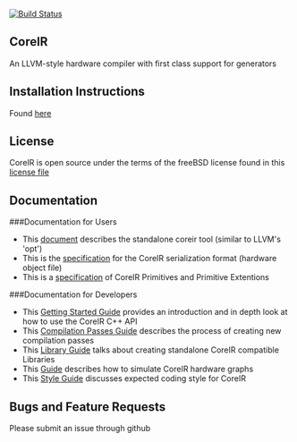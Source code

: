 [![Build Status](https://travis-ci.org/rdaly525/coreir.svg?branch=master)](https://travis-ci.org/rdaly525/coreir)

## CoreIR
  An LLVM-style hardware compiler with first class support for generators

## Installation Instructions
  Found [here](INSTALL.md)

## License
  CoreIR is open source under the terms of the freeBSD license found in this [license file](LICENSE.txt)

## Documentation

###Documentation for Users
  * This [document](doc/StandaloneCoreIR.md) describes the standalone coreir tool (similar to LLVM's 'opt')
  * This is the [specification](doc/JsonSpec.md) for the CoreIR serialization format (hardware object file)
  * This is a [specification](doc/coreirprims.csv) of CoreIR Primitives and Primitive Extentions


###Documentation for Developers
  * This [Getting Started Guide](doc/GettingStarted.md) provides an introduction and in depth look at how to use the CoreIR C++ API
  * This [Compilation Passes Guide](doc/WritingPasses.md) describes the process of creating new compilation passes
  * This [Library Guide](doc/LibraryGuide.md) talks about creating standalone CoreIR compatible Libraries
  * This [Guide](doc/Simulator.md) describes how to simulate CoreIR hardware graphs
  * This [Style Guide](doc/Style.md) discusses expected coding style for CoreIR

## Bugs and Feature Requests
Please submit an issue through github
